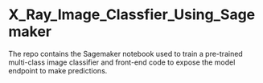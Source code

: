 # X_Ray_Image_Classfier_Using_Sagemaker
The repo contains the Sagemaker notebook used to train a pre-trained multi-class image classifier and front-end code to expose the model endpoint to make predictions.
